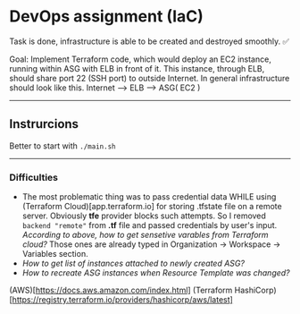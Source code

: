 # DevOps assignment (IaC)
Task is done, infrastructure is able to be created and destroyed smoothly. ✅

Goal: Implement Terraform code, which would deploy an EC2 instance, running within ASG with ELB in front of it. This instance, through ELB, should share port 22 (SSH port) to outside Internet. 
In 	general infrastructure should look like this. Internet --> ELB --> ASG( EC2 )

--------
## Instrurcions
Better to start with `./main.sh`

--------
### Difficulties
- The most problematic thing was to pass credential data WHILE using (Terraform Cloud)[app.terraform.io] for storing .tfstate file on a remote server.
Obviously **tfe**  provider blocks such attempts. 
So I removed `backend "remote"` from **.tf** file and passed credentials by user's input. 
*According to above, how to get sensetive varables from Terraform cloud?* Those ones are already typed in Organization -> Workspace -> Variables section.
- *How to get list of instances attached to newly created ASG?*
- *How to recreate ASG instances when Resource Template was changed?*


(AWS)[https://docs.aws.amazon.com/index.html]
(Terraform HashiCorp)[https://registry.terraform.io/providers/hashicorp/aws/latest]
